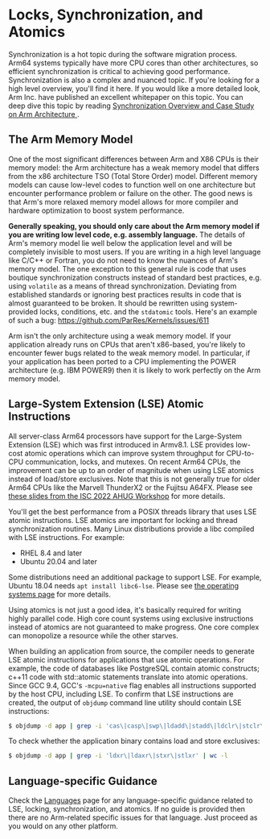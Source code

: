 # Locks, Synchronization, and Atomics 

Synchronization is a hot topic during the software migration process. Arm64 systems typically have more CPU cores than other architectures, so efficient synchronization is critical to achieving good performance.  Synchronization is also a complex and nuanced topic.  If you're looking for a high level overview, you'll find it here.  If you would like a more detailed look, Arm Inc. have published an excellent whitepaper on this topic.  You can deep dive this topic by reading [Synchronization Overview and Case Study on Arm Architecture
](https://developer.arm.com/documentation/107630/1-0/?lang=en).


## The Arm Memory Model
One of the most significant differences between Arm and X86 CPUs is their memory model: the Arm architecture has a weak memory model that differs from the x86 architecture TSO (Total Store Order) model. Different memory models can cause low-level codes to function well on one architecture but encounter performance problem or failure on the other. The good news is that Arm's more relaxed memory model allows for more compiler and hardware optimization to boost system performance.

**Generally speaking, you should only care about the Arm memory model if you are writing low level code, e.g. assembly language.** The details of Arm's memory model lie well below the application level and will be completely invisible to most users.  If you are writing in a high level language like C/C++ or Fortran, you do not need to know the nuances of Arm's memory model.  The one exception to this general rule is code that uses boutique synchronization constructs instead of standard best practices, e.g. using `volatile` as a means of thread synchronization.  Deviating from established standards or ignoring best practices results in code that is almost guaranteed to be broken.  It should be rewritten using system-provided locks, conditions, etc. and the `stdatomic` tools.  Here's an example of such a bug: https://github.com/ParRes/Kernels/issues/611

Arm isn't the only architecture using a weak memory model.  If your application already runs on CPUs that aren't x86-based, you're likely to encounter fewer bugs related to the weak memory model.  In particular, if your application has been ported to a CPU implementing the POWER architecture (e.g. IBM POWER9) then it is likely to work perfectly on the Arm memory model.


## Large-System Extension (LSE) Atomic Instructions
All server-class Arm64 processors have support for the Large-System Extension (LSE) which was first introduced in Armv8.1. LSE provides low-cost atomic operations which can improve system throughput for CPU-to-CPU communication, locks, and mutexes. On recent Arm64 CPUs, the improvement can be up to an order of magnitude when using LSE atomics instead of load/store exclusives.  Note that this is not generally true for older Arm64 CPUs like the Marvell ThunderX2 or the Fujitsu A64FX.  Please see [these slides from the ISC 2022 AHUG Workshop](https://agenda.isc-hpc.com/media/slides_pdf/0900_Arm_HPC_User_Group_at_ISC22_wxIExtw.pdf) for more details.

You'll get the best performance from a POSIX threads library that uses LSE atomic instructions.  LSE atomics are important for locking and thread synchronization routines.  Many Linux distributions provide a libc compiled with LSE instructions.  For example:
 - RHEL 8.4 and later
 - Ubuntu 20.04 and later

Some distributions need an additional package to support LSE.  For example, Ubuntu 18.04 needs `apt install libc6-lse`. Please see [the operating systems page](../software/os.md) for more details.

Using atomics is not just a good idea, it's basically required for writing highly parallel code. High core count systems using exclusive instructions instead of atomics are not guaranteed to make progress.  One core complex can monopolize a resource while the other starves.

When building an application from source, the compiler needs to generate LSE atomic instructions for applications that use atomic operations.  For example, the code of databases like PostgreSQL contain atomic constructs; c++11 code with std::atomic statements translate into atomic operations.  Since GCC 9.4, GCC's `-mcpu=native` flag enables all instructions supported by the host CPU, including LSE.  To confirm that LSE instructions are created, the output of `objdump` command line utility should contain LSE instructions:
```bash
$ objdump -d app | grep -i 'cas\|casp\|swp\|ldadd\|stadd\|ldclr\|stclr\|ldeor\|steor\|ldset\|stset\|ldsmax\|stsmax\|ldsmin\|stsmin\|ldumax\|stumax\|ldumin\|stumin' | wc -l
```
To check whether the application binary contains load and store exclusives:
```bash
$ objdump -d app | grep -i 'ldxr\|ldaxr\|stxr\|stlxr' | wc -l
```

## Language-specific Guidance

Check the [Languages](../languages/languages.md) page for any language-specific guidance related to LSE, locking, synchronization, and atomics.  If no guide is provided then there are no Arm-related specific issues for that language.  Just proceed as you would on any other platform.
